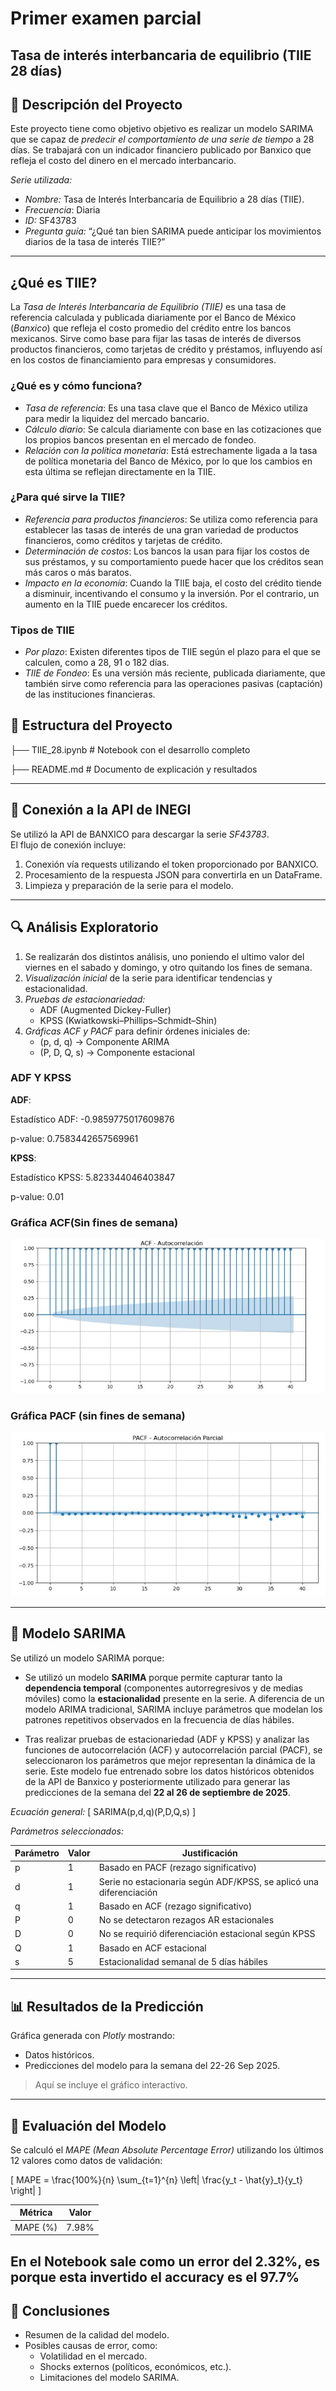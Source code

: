# Primer examen parcial
## Tasa de interés interbancaria de equilibrio (TIIE 28 días)

## 📝 Descripción del Proyecto
Este proyecto tiene como objetivo objetivo es realizar un modelo SARIMA que se capaz de *predecir el comportamiento de una serie de tiempo* a 28 días.
Se trabajará con un indicador financiero publicado por Banxico que refleja el costo del dinero en el mercado interbancario.


*Serie utilizada:*
- *Nombre:* Tasa de Interés Interbancaria de Equilibrio a 28 días (TIIE).  
- *Frecuencia*: Diaria
- *ID:* SF43783   
- *Pregunta guía:* “¿Qué tan bien SARIMA puede anticipar los movimientos diarios de la tasa de interés TIIE?”

---

## ¿Qué es TIIE?

La *Tasa de Interés Interbancaria de Equilibrio (TIIE)* es una tasa de referencia calculada y publicada diariamente por el Banco de México (*Banxico*) que refleja el costo promedio del crédito entre los bancos mexicanos. Sirve como base para fijar las tasas de interés de diversos productos financieros, como tarjetas de crédito y préstamos, influyendo así en los costos de financiamiento para empresas y consumidores.


### ¿Qué es y cómo funciona?

* *Tasa de referencia*: Es una tasa clave que el Banco de México utiliza para medir la liquidez del mercado bancario.
* *Cálculo diario*: Se calcula diariamente con base en las cotizaciones que los propios bancos presentan en el mercado de fondeo.
* *Relación con la política monetaria*: Está estrechamente ligada a la tasa de política monetaria del Banco de México, por lo que los cambios en esta última se reflejan directamente en la TIIE.


### ¿Para qué sirve la TIIE?

* *Referencia para productos financieros*: Se utiliza como referencia para establecer las tasas de interés de una gran variedad de productos financieros, como créditos y tarjetas de crédito.
* *Determinación de costos*: Los bancos la usan para fijar los costos de sus préstamos, y su comportamiento puede hacer que los créditos sean más caros o más baratos.
* *Impacto en la economía*: Cuando la TIIE baja, el costo del crédito tiende a disminuir, incentivando el consumo y la inversión. Por el contrario, un aumento en la TIIE puede encarecer los créditos.


### Tipos de TIIE

* *Por plazo*: Existen diferentes tipos de TIIE según el plazo para el que se calculen, como a 28, 91 o 182 días.
* *TIIE de Fondeo*: Es una versión más reciente, publicada diariamente, que también sirve como referencia para las operaciones pasivas (captación) de las instituciones financieras.

## 📂 Estructura del Proyecto

├── TIIE_28.ipynb          # Notebook con el desarrollo completo

├── README.md              # Documento de explicación y resultados


---

## 🔗 Conexión a la API de INEGI

Se utilizó la API de BANXICO para descargar la serie *SF43783*.  
El flujo de conexión incluye:

1. Conexión vía requests utilizando el token proporcionado por BANXICO.
2. Procesamiento de la respuesta JSON para convertirla en un DataFrame.
3. Limpieza y preparación de la serie para el modelo.

---

## 🔍 Análisis Exploratorio

1. Se realizarán dos distintos análisis, uno poniendo el ultimo valor del viernes en el sabado y domingo, y otro quitando los fines de semana.  
2. *Visualización inicial* de la serie para identificar tendencias y estacionalidad.
3. *Pruebas de estacionariedad:*
   - ADF (Augmented Dickey-Fuller)
   - KPSS (Kwiatkowski–Phillips–Schmidt–Shin)
4. *Gráficas ACF y PACF* para definir órdenes iniciales de:
   - (p, d, q) → Componente ARIMA
   - (P, D, Q, s) → Componente estacional

### ADF Y KPSS

**ADF**:

Estadístico ADF: -0.9859775017609876

p-value: 0.7583442657569961

**KPSS**:

Estadístico KPSS: 5.823344046403847

p-value: 0.01


### Gráfica ACF(Sin fines de semana)

![Gráfica ACF](Gráficas/ACF.jpg)

### Gráfica PACF (sin fines de semana)

![Gráfica ACF](Gráficas/PACF.jpg)

---

## 🤖 Modelo SARIMA

Se utilizó un modelo SARIMA porque:

- Se utilizó un modelo **SARIMA** porque permite capturar tanto la **dependencia temporal** (componentes autorregresivos y de medias móviles) como la **estacionalidad** presente en la serie. A diferencia de un modelo ARIMA tradicional, SARIMA incluye parámetros que modelan los patrones repetitivos observados en la frecuencia de días hábiles.  

- Tras realizar pruebas de estacionariedad (ADF y KPSS) y analizar las funciones de autocorrelación (ACF) y autocorrelación parcial (PACF), se seleccionaron los parámetros que mejor representan la dinámica de la serie. Este modelo fue entrenado sobre los datos históricos obtenidos de la API de Banxico y posteriormente utilizado para generar las predicciones de la semana del **22 al 26 de septiembre de 2025**.


*Ecuación general:*
\[
SARIMA(p,d,q)(P,D,Q,s)
\]

*Parámetros seleccionados:*

| Parámetro | Valor | Justificación |
|-----------|-------|---------------|
| p         | 1     | Basado en PACF (rezago significativo) |
| d         | 1     | Serie no estacionaria según ADF/KPSS, se aplicó una diferenciación |
| q         | 1     | Basado en ACF (rezago significativo) |
| P         | 0     | No se detectaron rezagos AR estacionales |
| D         | 0     | No se requirió diferenciación estacional según KPSS |
| Q         | 1     | Basado en ACF estacional |
| s         | 5     | Estacionalidad semanal de 5 días hábiles |


---

## 📊 Resultados de la Predicción

Gráfica generada con *Plotly* mostrando:
- Datos históricos.
- Predicciones del modelo para la semana del 22-26 Sep 2025.

> Aquí se incluye el gráfico interactivo.

---

## 🧮 Evaluación del Modelo

Se calculó el *MAPE (Mean Absolute Percentage Error)* utilizando los últimos 12 valores como datos de validación:

\[
MAPE = \frac{100\%}{n} \sum_{t=1}^{n} \left| \frac{y_t - \hat{y}_t}{y_t} \right|
\]

| Métrica  | Valor |
|-----------|-------|
| MAPE (%)  | 7.98% |

En el Notebook sale como un error del 2.32%, es porque esta invertido el accuracy es el 97.7%
---

## 📌 Conclusiones
- Resumen de la calidad del modelo.
- Posibles causas de error, como:
  - Volatilidad en el mercado.
  - Shocks externos (políticos, económicos, etc.).
  - Limitaciones del modelo SARIMA.
